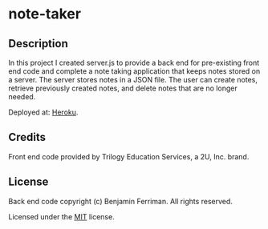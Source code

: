 # note-taker

## Description

In this project I created server.js to provide a back end for pre-existing front end code and complete a note taking application that keeps notes stored on a server.  The server stores notes in a JSON file.  The user can create notes, retrieve previously created notes, and delete notes that are no longer needed.

Deployed at: [Heroku](https://secret-savannah-63062.herokuapp.com/).

## Credits

Front end code provided by Trilogy Education Services, a 2U, Inc. brand.

## License

Back end code copyright (c) Benjamin Ferriman. All rights reserved.

Licensed under the [MIT](https://github.com/bferriman/portfolio/blob/master/LICENSE.txt) license.
